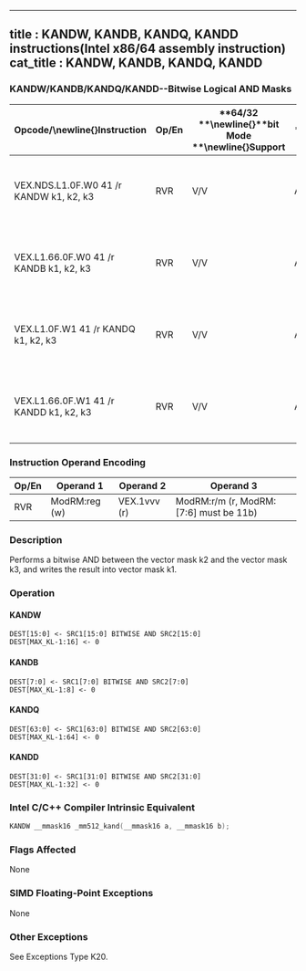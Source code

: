 ----------------------------
title : KANDW, KANDB, KANDQ, KANDD instructions(Intel x86/64 assembly instruction)
cat_title : KANDW, KANDB, KANDQ, KANDD
----------------------------
### KANDW/KANDB/KANDQ/KANDD--Bitwise Logical AND Masks


|**Opcode/**\newline{}**Instruction**|**Op/En**|**64/32 **\newline{}**bit Mode **\newline{}**Support**|**CPUID **\newline{}**Feature **\newline{}**Flag**|**Description**|
|------------------------------------|---------|------------------------------------------------------|--------------------------------------------------|---------------|
|VEX.NDS.L1.0F.W0 41 /r KANDW k1, k2, k3|RVR|V/V|AVX512F|Bitwise AND 16 bits masks k2 and k3 and place result in k1.|
|VEX.L1.66.0F.W0 41 /r KANDB k1, k2, k3|RVR|V/V|AVX512DQ|Bitwise AND 8 bits masks k2 and k3 and place result in k1. |
|VEX.L1.0F.W1 41 /r KANDQ k1, k2, k3|RVR|V/V|AVX512BW|Bitwise AND 64 bits masks k2 and k3 and place result in k1.|
|VEX.L1.66.0F.W1 41 /r KANDD k1, k2, k3|RVR|V/V|AVX512BW|Bitwise AND 32 bits masks k2 and k3 and place result in k1. |
### Instruction Operand Encoding


|Op/En|Operand 1|Operand 2|Operand 3|
|-----|---------|---------|---------|
|RVR|ModRM:reg (w)|VEX.1vvv (r)|ModRM:r/m (r, ModRM:[7:6] must be 11b)|
### Description


Performs a bitwise AND between the vector mask k2 and the vector mask k3, and writes the result into vector mask k1.


### Operation
#### KANDW
```info-verb
DEST[15:0] <-  SRC1[15:0] BITWISE AND SRC2[15:0]
DEST[MAX_KL-1:16]  <- 0
```
#### KANDB
```info-verb
DEST[7:0]  <- SRC1[7:0] BITWISE AND SRC2[7:0]
DEST[MAX_KL-1:8] <-  0
```
#### KANDQ
```info-verb
DEST[63:0] <-  SRC1[63:0] BITWISE AND SRC2[63:0]
DEST[MAX_KL-1:64]  <- 0
```
#### KANDD
```info-verb
DEST[31:0]  <- SRC1[31:0] BITWISE AND SRC2[31:0]
DEST[MAX_KL-1:32]  <- 0
```

### Intel C/C++ Compiler Intrinsic Equivalent

```cpp
KANDW __mmask16 _mm512_kand(__mmask16 a, __mmask16 b);
```
### Flags Affected


None

### SIMD Floating-Point Exceptions


None

### Other Exceptions


See Exceptions Type K20.

